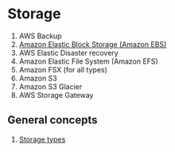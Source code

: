 # Storage

 1. AWS Backup
 1. [Amazon Elastic Block Storage (Amazon EBS)](./ebs/)
 1. AWS Elastic Disaster recovery
 1. Amazon Elastic File System (Amazon EFS)
 1. Amazon FSX (for all types)
 1. Amazon S3
 1. Amazon S3 Glacier
 1. AWS Storage Gateway

## General concepts 

 1. [Storage types](#primary-storage-types)
